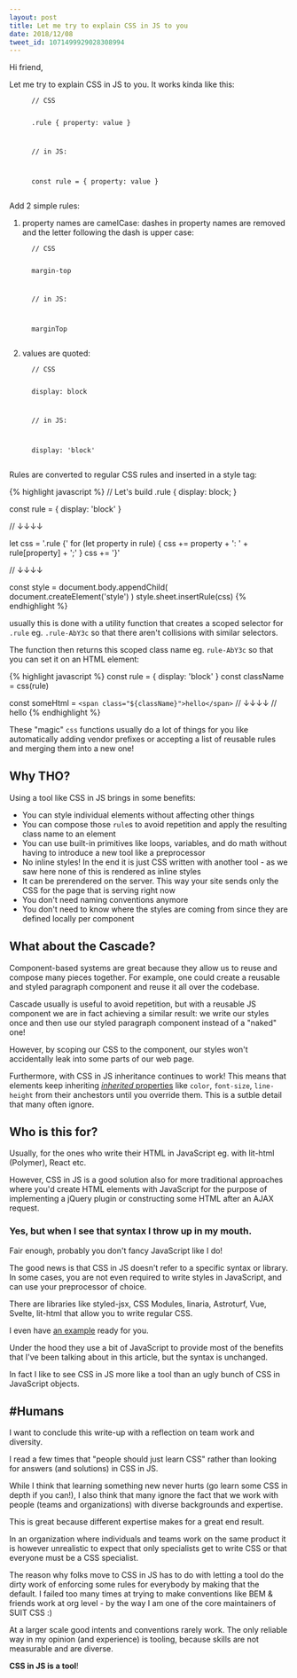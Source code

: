 ```yaml
---
layout: post
title: Let me try to explain CSS in JS to you
date: 2018/12/08
tweet_id: 1071499929028308994
---
```


Hi friend,

Let me try to explain CSS in JS to you. It works kinda like this:

<figure class="highlight">
<pre><code>// CSS

.rule {
  property: value
}

// in JS:

const rule = {
  property: value
}</code></pre>
</figure>

Add 2 simple rules:

1. property names are camelCase: dashes in property names are removed and the letter following the dash is upper case:

<figure class="highlight">
<pre><code>// CSS

margin-top

// in JS:

marginTop</code></pre>
</figure>

2. values are quoted:

<figure class="highlight">
<pre><code>// CSS

display: block

// in JS:

display: 'block'</code></pre>
</figure>

Rules are converted to regular CSS rules and inserted in a style tag:

{% highlight javascript %}
// Let's build .rule { display: block; }

const rule = { display: 'block' }

// ↓↓↓↓

let css = '.rule {'
for (let property in rule) {
  css += property + ': ' + rule[property] + ';'
}
css += '}'

// ↓↓↓↓

const style = document.body.appendChild(
  document.createElement('style')
)
style.sheet.insertRule(css)
{% endhighlight %}

usually this is done with a utility function that creates a scoped selector for `.rule` eg. `.rule-AbY3c` so that there aren't collisions with similar selectors.

The function then returns this scoped class name eg. `rule-AbY3c` so that you can set it on an HTML element:

{% highlight javascript %}
const rule = { display: 'block' }
const className = css(rule)

const someHtml = `
  <span class="${className}">hello</span>
`
// ↓↓↓↓
// <span class="rule-AbY3c">hello</span>
{% endhighlight %}

These "magic" `css` functions usually do a lot of things for you like automatically adding vendor prefixes or accepting a list of reusable rules and merging them into a new one!

## Why THO?

Using a tool like CSS in JS brings in some benefits:

* You can style individual elements without affecting other things
* You can compose those `rule`s to avoid repetition and apply the resulting class name to an element
* You can use built-in primitives like loops, variables, and do math without having to introduce a new tool like a preprocessor
* No inline styles! In the end it is just CSS written with another tool - as we saw here none of this is rendered as inline styles
* It can be prerendered on the server. This way your site sends only the CSS for the page that is serving right now
* You don't need naming conventions anymore
* You don't need to know where the styles are coming from since they are defined locally per component

## What about the Cascade?

Component-based systems are great because they allow us to reuse and compose many pieces together. For example, one could create a reusable and styled paragraph component and reuse it all over the codebase.

Cascade usually is useful to avoid repetition, but with a reusable JS component we are in fact achieving a similar result: we write our styles once and then use our styled paragraph component instead of a "naked" one!

However, by scoping our CSS to the component, our styles won't accidentally leak into some parts of our web page.

Furthermore, with CSS in JS inheritance continues to work! This means that elements keep inheriting [*inherited* properties](https://developer.mozilla.org/en-US/docs/Web/CSS/inheritance#Inherited_properties) like `color`, `font-size`, `line-height` from their anchestors until you override them. This is a sutble detail that many often ignore.

## Who is this for?

Usually, for the ones who write their HTML in JavaScript eg. with lit-html (Polymer), React etc.

However, CSS in JS is a good solution also for more traditional approaches where you'd create HTML elements with JavaScript for the purpose of implementing a jQuery plugin or constructing some HTML after an AJAX request.

### Yes, but when I see that syntax I throw up in my mouth.

Fair enough, probably you don't fancy JavaScript like I do!

The good news is that CSS in JS doesn't refer to a specific syntax or library. In some cases, you are not even required to write styles in JavaScript, and can use your preprocessor of choice.

There are libraries like styled-jsx, CSS Modules, linaria, Astroturf, Vue, Svelte, lit-html that allow you to write regular CSS.

I even have [an example](https://twitter.com/giuseppegurgone/status/1061255277033504769) ready for you.

Under the hood they use a bit of JavaScript to provide most of the benefits that I've been talking about in this article, but the syntax is unchanged.

In fact I like to see CSS in JS more like a tool than an ugly bunch of CSS in JavaScript objects.

## #Humans

I want to conclude this write-up with a reflection on team work and diversity.

I read a few times that "people should just learn CSS" rather than looking for answers (and solutions) in CSS in JS.

While I think that learning something new never hurts (go learn some CSS in depth if you can!), I also think that many ignore the fact that we work with people (teams and organizations) with diverse backgrounds and expertise.

This is great because different expertise makes for a great end result.

In an organization where individuals and teams work on the same product it is however unrealistic to expect that only specialists get to write CSS or that everyone must be a CSS specialist.

The reason why folks move to CSS in JS has to do with letting a tool do the dirty work of enforcing some rules for everybody by making that the default. I failed too many times at trying to make conventions like BEM & friends work at org level - by the way I am one of the core maintainers of SUIT CSS :)

At a larger scale good intents and conventions rarely work. The only reliable way in my opinion (and experience) is tooling, because skills are not measurable and are diverse.

**CSS in JS is a tool**!
